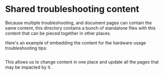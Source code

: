 # Shared troubleshooting content

Because multiple troubleshooting, and document pages can contain the same content, this directory contains a bunch of standalone files with this content that can be pieced together in other places.

Here's an example of embedding the content for the hardware usage troubleshooting tips:

```

```

This allows us to change content in one place and update all the pages that may be impacted by it.
